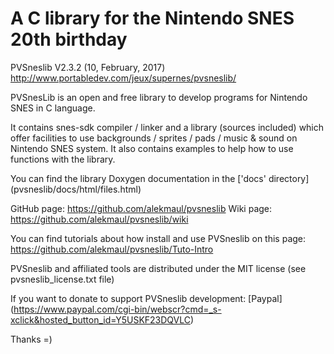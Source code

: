 # A C library for the Nintendo SNES 20th birthday #
PVSneslib V2.3.2 (10, February, 2017)
http://www.portabledev.com/jeux/supernes/pvsneslib/

PVSnesLib is an open and free library to develop programs for Nintendo SNES in C language.

It contains snes-sdk compiler / linker and a library (sources included) which offer facilities to use backgrounds / sprites / pads / music & sound on Nintendo SNES system. 
It also contains examples to help how to use functions with the library. 

You can find the library Doxygen documentation in the ['docs' directory] (pvsneslib/docs/html/files.html)

GitHub page: https://github.com/alekmaul/pvsneslib 
Wiki page: https://github.com/alekmaul/pvsneslib/wiki

You can find tutorials about how install and use PVSneslib on this page: 
https://github.com/alekmaul/pvsneslib/Tuto-Intro

PVSneslib and affiliated tools are distributed under the MIT license (see pvsneslib_license.txt file)

If you want to donate to support PVSneslib development: 
[Paypal] (https://www.paypal.com/cgi-bin/webscr?cmd=_s-xclick&hosted_button_id=Y5USKF23DQVLC)

Thanks =)
